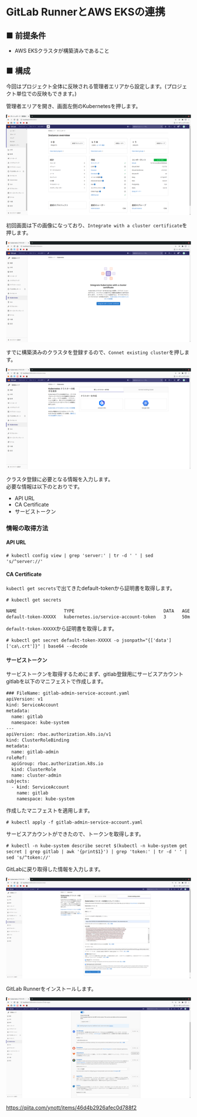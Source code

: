 # GitLab RunnerとAWS EKSの連携
## ■ 前提条件
- AWS EKSクラスタが構築済みであること
## ■ 構成
今回はプロジェクト全体に反映される管理者エリアから設定します。(プロジェクト単位での反映もできます。)
  
管理者エリアを開き、画面左側のKubernetesを押します。
  
![Image01](./images/01.png)  
  
初回画面は下の画像になっており、`Integrate with a cluster certificate`を押します。
  
![Image02](./images/02.png)  
  
すでに構築済みのクラスタを登録するので、`Connet existing cluster`を押します。
  
![Image03](./images/03.png)  
  
クラスタ登録に必要となる情報を入力します。  
必要な情報は以下のとおりです。
- API URL
- CA Certificate
- サービストークン
  
### 情報の取得方法
#### API URL
```
# kubectl config view | grep 'server:' | tr -d ' ' | sed 's/^server://'
```
#### CA Certificate
`kubectl get secrets`で出てきたdefault-tokenから証明書を取得します。
```
# kubectl get secrets
```
```
NAME                  TYPE                                  DATA   AGE
default-token-XXXXX   kubernetes.io/service-account-token   3      50m
```
`default-token-XXXXX`から証明書を取得します。
```
# kubectl get secret default-token-XXXXX -o jsonpath="{['data']['ca\.crt']}" | base64 --decode
```
#### サービストークン
サービストークンを取得するためにまず、gitlab登録用にサービスアカウントgitlabを以下のマニフェストで作成します。
```
### FileName: gitlab-admin-service-account.yaml
apiVersion: v1
kind: ServiceAccount
metadata:
  name: gitlab
  namespace: kube-system
---
apiVersion: rbac.authorization.k8s.io/v1
kind: ClusterRoleBinding
metadata:
  name: gitlab-admin
roleRef:
  apiGroup: rbac.authorization.k8s.io
  kind: ClusterRole
  name: cluster-admin
subjects:
  - kind: ServiceAccount
    name: gitlab
    namespace: kube-system
```
作成したマニフェストを適用します。
```
# kubectl apply -f gitlab-admin-service-account.yaml
```
サービスアカウントができたので、トークンを取得します。
```
# kubectl -n kube-system describe secret $(kubectl -n kube-system get secret | grep gitlab | awk '{print$1}') | grep 'token:' | tr -d ' ' | sed 's/^token://'
```
  
GitLabに戻り取得した情報を入力します。
  
![Image04](./images/04.png)  
  
GitLab Runnerをインストールします。
  
![Image05](./images/05.png)  
  
https://qiita.com/ynott/items/46d4b2926afec0d788f2

